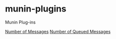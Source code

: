 munin-plugins
=============

Munin Plug-ins

[Number of Messages](http://sickbits.net/wordpress/wp-content/uploads/2014/08/Screen-Shot-2014-08-06-at-5.54.02-PM.png)
[Number of Queued Messages](http://sickbits.net/wordpress/wp-content/uploads/2014/08/Screen-Shot-2014-08-06-at-5.54.12-PM.png)
